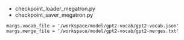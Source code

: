 


- checkpoint_loader_megatron.py
- checkpoint_saver_megatron.py

```
margs.vocab_file = '/workspace/model/gpt2-vocab/gpt2-vocab.json'
margs.merge_file = '/workspace/model/gpt2-vocab/gpt2-merges.txt'
```
